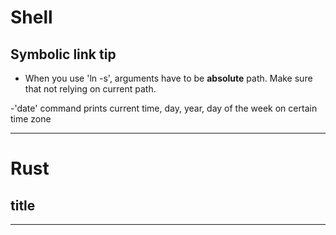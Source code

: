 # Shell

## Symbolic link tip

- When you use 'ln -s', arguments have to be **absolute** path. Make sure that not relying on current path.

-'date' command prints current time, day, year, day of the week on certain time zone

---

# Rust

## title



---
